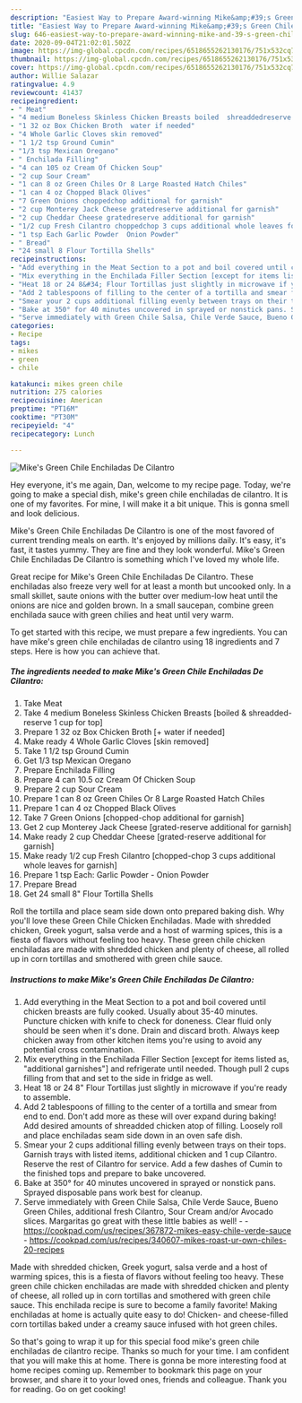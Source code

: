 ```yaml
---
description: "Easiest Way to Prepare Award-winning Mike&amp;#39;s Green Chile Enchiladas De Cilantro"
title: "Easiest Way to Prepare Award-winning Mike&amp;#39;s Green Chile Enchiladas De Cilantro"
slug: 646-easiest-way-to-prepare-award-winning-mike-and-39-s-green-chile-enchiladas-de-cilantro
date: 2020-09-04T21:02:01.502Z
image: https://img-global.cpcdn.com/recipes/6518655262130176/751x532cq70/mikes-green-chile-enchiladas-de-cilantro-recipe-main-photo.jpg
thumbnail: https://img-global.cpcdn.com/recipes/6518655262130176/751x532cq70/mikes-green-chile-enchiladas-de-cilantro-recipe-main-photo.jpg
cover: https://img-global.cpcdn.com/recipes/6518655262130176/751x532cq70/mikes-green-chile-enchiladas-de-cilantro-recipe-main-photo.jpg
author: Willie Salazar
ratingvalue: 4.9
reviewcount: 41437
recipeingredient:
- " Meat"
- "4 medium Boneless Skinless Chicken Breasts boiled  shreaddedreserve 1 cup for top"
- "1 32 oz Box Chicken Broth  water if needed"
- "4 Whole Garlic Cloves skin removed"
- "1 1/2 tsp Ground Cumin"
- "1/3 tsp Mexican Oregano"
- " Enchilada Filling"
- "4 can 105 oz Cream Of Chicken Soup"
- "2 cup Sour Cream"
- "1 can 8 oz Green Chiles Or 8 Large Roasted Hatch Chiles"
- "1 can 4 oz Chopped Black Olives"
- "7 Green Onions choppedchop additional for garnish"
- "2 cup Monterey Jack Cheese gratedreserve additional for garnish"
- "2 cup Cheddar Cheese gratedreserve additional for garnish"
- "1/2 cup Fresh Cilantro choppedchop 3 cups additional whole leaves for garnish"
- "1 tsp Each Garlic Powder  Onion Powder"
- " Bread"
- "24 small 8 Flour Tortilla Shells"
recipeinstructions:
- "Add everything in the Meat Section to a pot and boil covered until chicken breasts are fully cooked. Usually about 35-40 minutes. Puncture chicken with knife to check for doneness. Clear fluid only should be seen when it&#39;s done. Drain and discard broth. Always keep chicken away from other kitchen items you&#39;re using to avoid any potential cross contamination."
- "Mix everything in the Enchilada Filler Section [except for items listed as, &#34;additional garnishes&#34;] and refrigerate until needed. Though pull 2 cups filling from that and set to the side in fridge as well."
- "Heat 18 or 24 8&#34; Flour Tortillas just slightly in microwave if you&#39;re ready to assemble."
- "Add 2 tablespoons of filling to the center of a tortilla and smear from end to end. Don&#39;t add more as these will over expand during baking! Add desired amounts of shreadded chicken atop of filling. Loosely roll and place enchiladas seam side down in an oven safe dish."
- "Smear your 2 cups additional filling evenly between trays on their tops. Garnish trays with listed items, additional chicken and 1 cup Cilantro. Reserve the rest of Cilantro for service. Add a few dashes of Cumin to the finished tops and prepare to bake uncovered."
- "Bake at 350° for 40 minutes uncovered in sprayed or nonstick pans. Sprayed disposable pans work best for cleanup."
- "Serve immediately with Green Chile Salsa, Chile Verde Sauce, Bueno Green Chiles, additional fresh Cilantro, Sour Cream and/or Avocado slices. Margaritas go great with these little babies as well!  https://cookpad.com/us/recipes/367872-mikes-easy-chile-verde-sauce https://cookpad.com/us/recipes/340607-mikes-roast-ur-own-chiles-20-recipes"
categories:
- Recipe
tags:
- mikes
- green
- chile

katakunci: mikes green chile 
nutrition: 275 calories
recipecuisine: American
preptime: "PT16M"
cooktime: "PT30M"
recipeyield: "4"
recipecategory: Lunch

---
```



![Mike&#39;s Green Chile Enchiladas De Cilantro](https://img-global.cpcdn.com/recipes/6518655262130176/751x532cq70/mikes-green-chile-enchiladas-de-cilantro-recipe-main-photo.jpg)

Hey everyone, it's me again, Dan, welcome to my recipe page. Today, we're going to make a special dish, mike&#39;s green chile enchiladas de cilantro. It is one of my favorites. For mine, I will make it a bit unique. This is gonna smell and look delicious.

Mike&#39;s Green Chile Enchiladas De Cilantro is one of the most favored of current trending meals on earth. It's enjoyed by millions daily. It's easy, it's fast, it tastes yummy. They are fine and they look wonderful. Mike&#39;s Green Chile Enchiladas De Cilantro is something which I've loved my whole life.

Great recipe for Mike&#39;s Green Chile Enchiladas De Cilantro. These enchiladas also freeze very well for at least a month but uncooked only. In a small skillet, saute onions with the butter over medium-low heat until the onions are nice and golden brown. In a small saucepan, combine green enchilada sauce with green chilies and heat until very warm.


To get started with this recipe, we must prepare a few ingredients. You can have mike&#39;s green chile enchiladas de cilantro using 18 ingredients and 7 steps. Here is how you can achieve that.

<!--inarticleads1-->

##### The ingredients needed to make Mike&#39;s Green Chile Enchiladas De Cilantro:

1. Take  Meat
1. Take 4 medium Boneless Skinless Chicken Breasts [boiled &amp; shreadded-reserve 1 cup for top]
1. Prepare 1 32 oz Box Chicken Broth [+ water if needed]
1. Make ready 4 Whole Garlic Cloves [skin removed]
1. Take 1 1/2 tsp Ground Cumin
1. Get 1/3 tsp Mexican Oregano
1. Prepare  Enchilada Filling
1. Prepare 4 can 10.5 oz Cream Of Chicken Soup
1. Prepare 2 cup Sour Cream
1. Prepare 1 can 8 oz Green Chiles Or 8 Large Roasted Hatch Chiles
1. Prepare 1 can 4 oz Chopped Black Olives
1. Take 7 Green Onions [chopped-chop additional for garnish]
1. Get 2 cup Monterey Jack Cheese [grated-reserve additional for garnish]
1. Make ready 2 cup Cheddar Cheese [grated-reserve additional for garnish]
1. Make ready 1/2 cup Fresh Cilantro [chopped-chop 3 cups additional whole leaves for garnish]
1. Prepare 1 tsp Each: Garlic Powder - Onion Powder
1. Prepare  Bread
1. Get 24 small 8&#34; Flour Tortilla Shells


Roll the tortilla and place seam side down onto prepared baking dish. Why you&#39;ll love these Green Chile Chicken Enchiladas. Made with shredded chicken, Greek yogurt, salsa verde and a host of warming spices, this is a fiesta of flavors without feeling too heavy. These green chile chicken enchiladas are made with shredded chicken and plenty of cheese, all rolled up in corn tortillas and smothered with green chile sauce. 

<!--inarticleads2-->

##### Instructions to make Mike&#39;s Green Chile Enchiladas De Cilantro:

1. Add everything in the Meat Section to a pot and boil covered until chicken breasts are fully cooked. Usually about 35-40 minutes. Puncture chicken with knife to check for doneness. Clear fluid only should be seen when it&#39;s done. Drain and discard broth. Always keep chicken away from other kitchen items you&#39;re using to avoid any potential cross contamination.
1. Mix everything in the Enchilada Filler Section [except for items listed as, &#34;additional garnishes&#34;] and refrigerate until needed. Though pull 2 cups filling from that and set to the side in fridge as well.
1. Heat 18 or 24 8&#34; Flour Tortillas just slightly in microwave if you&#39;re ready to assemble.
1. Add 2 tablespoons of filling to the center of a tortilla and smear from end to end. Don&#39;t add more as these will over expand during baking! Add desired amounts of shreadded chicken atop of filling. Loosely roll and place enchiladas seam side down in an oven safe dish.
1. Smear your 2 cups additional filling evenly between trays on their tops. Garnish trays with listed items, additional chicken and 1 cup Cilantro. Reserve the rest of Cilantro for service. Add a few dashes of Cumin to the finished tops and prepare to bake uncovered.
1. Bake at 350° for 40 minutes uncovered in sprayed or nonstick pans. Sprayed disposable pans work best for cleanup.
1. Serve immediately with Green Chile Salsa, Chile Verde Sauce, Bueno Green Chiles, additional fresh Cilantro, Sour Cream and/or Avocado slices. Margaritas go great with these little babies as well! -  - https://cookpad.com/us/recipes/367872-mikes-easy-chile-verde-sauce - https://cookpad.com/us/recipes/340607-mikes-roast-ur-own-chiles-20-recipes


Made with shredded chicken, Greek yogurt, salsa verde and a host of warming spices, this is a fiesta of flavors without feeling too heavy. These green chile chicken enchiladas are made with shredded chicken and plenty of cheese, all rolled up in corn tortillas and smothered with green chile sauce. This enchilada recipe is sure to become a family favorite! Making enchiladas at home is actually quite easy to do! Chicken- and cheese-filled corn tortillas baked under a creamy sauce infused with hot green chiles. 

So that's going to wrap it up for this special food mike&#39;s green chile enchiladas de cilantro recipe. Thanks so much for your time. I am confident that you will make this at home. There is gonna be more interesting food at home recipes coming up. Remember to bookmark this page on your browser, and share it to your loved ones, friends and colleague. Thank you for reading. Go on get cooking!
